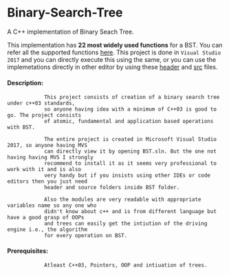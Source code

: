# Binary-Search-Tree
A C++ implementation of Binary Seach Tree.

This implementation has **22 most widely used functions** for a BST. You can refer all the supported functions [here](https://github.com/greatsharma/Binary-Search-Tree/blob/master/BST/header/menu.h). This project is done in `Visual Studio 2017` and you can directly execute this using the same, or you can use the implemetations directly in other editor by using these [header](https://github.com/greatsharma/Binary-Search-Tree/tree/master/BST/header) and [src](https://github.com/greatsharma/Binary-Search-Tree/tree/master/BST/src) files.

#### Description: 
                This project consists of creation of a binary search tree under c++03 standards,
                so anyone having idea with a minimum of C++03 is good to go. The project consists
                of atomic, fundamental and application based operations with BST. 
                
                The entire project is created in Microsoft Visual Studio 2017, so anyone having MVS
                can directly view it by opening BST.sln. But the one not having having MVS I strongly
                recommend to install it as it seems very professional to work with it and is also 
                very handy but if you insists using other IDEs or code editors then you just need
                header and source folders inside BST folder. 
                
                Also the modules are very readable with appropriate variables name so any one who 
                didn't know about c++ and is from different language but have a good grasp of OOPs
                and trees can easily get the intiution of the driving engine i.e., the algorithm 
                for every operation on BST.
                
#### Prerequisites: 
                Atleast C++03, Pointers, OOP and intiuation of trees.

